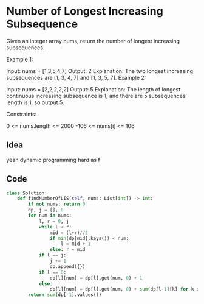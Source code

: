 # Number of Longest Increasing Subsequence
Given an integer array nums, return the number of longest increasing subsequences.

 

Example 1:

Input: nums = [1,3,5,4,7]
Output: 2
Explanation: The two longest increasing subsequences are [1, 3, 4, 7] and [1, 3, 5, 7].
Example 2:

Input: nums = [2,2,2,2,2]
Output: 5
Explanation: The length of longest continuous increasing subsequence is 1, and there are 5 subsequences' length is 1, so output 5.

 

Constraints:

0 <= nums.length <= 2000
-106 <= nums[i] <= 106 <br>

## Idea
yeah dynamic programming hard as f
## Code
```python
class Solution:
    def findNumberOfLIS(self, nums: List[int]) -> int:
        if not nums: return 0
        dp, j = [], 0
        for num in nums:
            l, r = 0, j
            while l < r:
                mid = (l+r)//2
                if min(dp[mid].keys()) < num:
                    l = mid + 1
                else: r = mid
            if l == j:
                j += 1
                dp.append({})
            if l == 0:
                dp[l][num] = dp[l].get(num, 0) + 1
            else: 
                dp[l][num] = dp[l].get(num, 0) + sum(dp[l-1][k] for k in dp[l-1] if k < num)
        return sum(dp[-1].values())
```